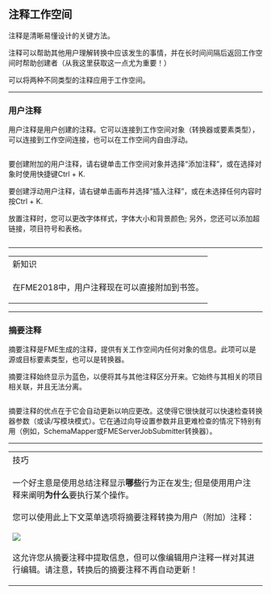  <div id="readme" class="readme blob instapaper_body">
    <article class="markdown-body entry-content" itemprop="text"><h2><a id="user-content-annotating-workspaces" class="anchor" aria-hidden="true" href="https://github.com/safesoftware/FMETraining/blob/Desktop-Basic-2018/DesktopBasic5BestPractice/5.02.AnnotatingWorkspaces.md#annotating-workspaces"></a><font style="vertical-align: inherit;"><font style="vertical-align: inherit;">注释工作空间</font></font></h2>
<p><font style="vertical-align: inherit;"><font style="vertical-align: inherit;">注释是清晰易懂设计的关键方法。</font></font></p>
<p><font style="vertical-align: inherit;"><font style="vertical-align: inherit;">注释可以帮助其他用户理解转换中应该发生的事情，并在长时间间隔后返回工作空间时帮助创建者（从我这里获取这一点尤为重要！）</font></font></p>
<p><font style="vertical-align: inherit;"><font style="vertical-align: inherit;">可以将两种不同类型的注释应用于工作空间。</font></font></p>
<hr>
<h3><a id="user-content-user-annotation" class="anchor" aria-hidden="true" href="https://github.com/safesoftware/FMETraining/blob/Desktop-Basic-2018/DesktopBasic5BestPractice/5.02.AnnotatingWorkspaces.md#user-annotation"></a><font style="vertical-align: inherit;"><font style="vertical-align: inherit;">用户注释</font></font></h3>
<p><font style="vertical-align: inherit;"><font style="vertical-align: inherit;">用户注释是用户创建的注释。</font><font style="vertical-align: inherit;">它可以连接到工作空间对象（转换器或要素类型），可以连接到工作空间连接，也可以在工作空间内自由浮动。</font></font></p>
<p><a target="_blank" rel="noopener noreferrer" href="https://github.com/safesoftware/FMETraining/blob/Desktop-Basic-2018/DesktopBasic5BestPractice/Images/Img5.002.UserAnnotation.png"><img src="./Images/Img5.002.UserAnnotation.png" alt="" style="max-width:100%;"></a></p>
<p><font style="vertical-align: inherit;"><font style="vertical-align: inherit;">要创建附加的用户注释，请右键单击工作空间对象并选择“添加注释”，或在选择对象时使用快捷键Ctrl + K.</font></font></p>
<p><font style="vertical-align: inherit;"><font style="vertical-align: inherit;">要创建浮动用户注释，请右键单击画布并选择“插入注释”，或在未选择任何内容时按Ctrl + K.</font></font></p>
<p><font style="vertical-align: inherit;"><font style="vertical-align: inherit;">放置注释时，您可以更改字体样式，字体大小和背景颜色; </font><font style="vertical-align: inherit;">另外，您还可以添加超链接，项目符号和表格。</font></font></p>
<p><a target="_blank" rel="noopener noreferrer" href="https://github.com/safesoftware/FMETraining/blob/Desktop-Basic-2018/DesktopBasic5BestPractice/Images/Img5.003.UserAnnotationOptions.png"><img src="./Images/Img5.003.UserAnnotationOptions.png" alt="" style="max-width:100%;"></a></p>
<hr>

<table>
<tbody><tr>
<td>
<i></i><font style="vertical-align: inherit;"><font style="vertical-align: inherit;">
新知识
</font></font></td>
</tr>
<tr>
<td><font style="vertical-align: inherit;"><font style="vertical-align: inherit;">

在FME2018中，用户注释现在可以直接附加到书签。

</font></font></td>
</tr>
</tbody></table>
<hr>
<h3><a id="user-content-summary-annotation" class="anchor" aria-hidden="true" href="https://github.com/safesoftware/FMETraining/blob/Desktop-Basic-2018/DesktopBasic5BestPractice/5.02.AnnotatingWorkspaces.md#summary-annotation"></a><font style="vertical-align: inherit;"><font style="vertical-align: inherit;">摘要注释</font></font></h3>
<p><font style="vertical-align: inherit;"><font style="vertical-align: inherit;">摘要注释是FME生成的注释，提供有关工作空间内任何对象的信息。</font><font style="vertical-align: inherit;">此项可以是源或目标要素类型，也可以是转换器。</font></font></p>
<p><font style="vertical-align: inherit;"><font style="vertical-align: inherit;">摘要注释始终显示为蓝色，以便将其与其他注释区分开来。</font><font style="vertical-align: inherit;">它始终与其相关的项目相关联，并且无法分离。</font></font></p>
<p><a target="_blank" rel="noopener noreferrer" href="https://github.com/safesoftware/FMETraining/blob/Desktop-Basic-2018/DesktopBasic5BestPractice/Images/Img5.004.SummaryAnnotation.png"><img src="./Images/Img5.004.SummaryAnnotation.png" alt="" style="max-width:100%;"></a></p>
<p><font style="vertical-align: inherit;"><font style="vertical-align: inherit;">摘要注释的优点在于它会自动更新以响应更改。</font><font style="vertical-align: inherit;">这使得它很快就可以快速检查转换器参数（或读/写模块模式）。</font><font style="vertical-align: inherit;">它在通过向导设置参数并且更难检查的情况下特别有用（例如，SchemaMapper或FMEServerJobSubmitter转换器）。</font></font></p>
<hr>

<table>
<tbody><tr>
<td>
<i></i><font style="vertical-align: inherit;"><font style="vertical-align: inherit;">
技巧
</font></font></td>
</tr>
<tr>
<td><font style="vertical-align: inherit;"><font style="vertical-align: inherit;">

一个好主意是使用总结注释显示</font></font><strong><font style="vertical-align: inherit;"><font style="vertical-align: inherit;">哪些</font></font></strong><font style="vertical-align: inherit;"><font style="vertical-align: inherit;">行为正在发生; </font><font style="vertical-align: inherit;">但是使用用户注释来阐明</font></font><strong><font style="vertical-align: inherit;"><font style="vertical-align: inherit;">为什么</font></font></strong><font style="vertical-align: inherit;"><font style="vertical-align: inherit;">要执行某个操作。
</font></font><br><br><font style="vertical-align: inherit;"><font style="vertical-align: inherit;">您可以使用此上下文菜单选项将摘要注释转换为用户（附加）注释：
 </font></font><br><br><a target="_blank" rel="noopener noreferrer" href="https://github.com/safesoftware/FMETraining/blob/Desktop-Basic-2018/DesktopBasic5BestPractice/Images/Img5.005.SummaryAnnotationConversion.png"><img src="./Images/Img5.005.SummaryAnnotationConversion.png" style="max-width:100%;"></a>
<br><br><font style="vertical-align: inherit;"><font style="vertical-align: inherit;">这允许您从摘要注释中提取信息，但可以像编辑用户注释一样对其进行编辑。请注意，转换后的摘要注释不再自动更新！
</font></font></td>
</tr>
</tbody></table>
</article>
  </div>
